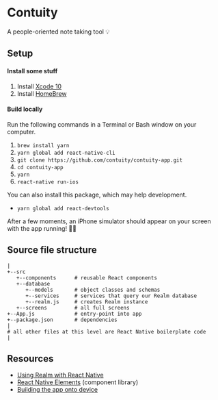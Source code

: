# Contuity
A people-oriented note taking tool 💡

## Setup

#### Install some stuff

1. Install [Xcode 10](https://developer.apple.com/xcode/)
2. Install [HomeBrew](http://brew.sh/)

#### Build locally

Run the following commands in a Terminal or Bash window on your computer.

1. `brew install yarn`
2. `yarn global add react-native-cli`
3. `git clone https://github.com/contuity/contuity-app.git`
4. `cd contuity-app`
5. `yarn`
6. `react-native run-ios`

You can also install this package, which may help development.

- `yarn global add react-devtools`

After a few moments, an iPhone simulator should appear on your screen with the app running! 🏃‍♀️

## Source file structure

    |
    +--src         
       +--components      # reusable React components 
       +--database        
          +--models       # object classes and schemas
          +--services     # services that query our Realm database
          +--realm.js     # creates Realm instance
       +--screens         # all full screens
    +--App.js             # entry-point into app
    +--package.json       # dependencies
    |
    # all other files at this level are React Native boilerplate code
    |

## Resources

- [Using Realm with React Native](https://realm.io/docs/javascript/latest/)
- [React Native Elements](https://react-native-training.github.io/react-native-elements/) (component library)
- [Building the app onto device](https://facebook.github.io/react-native/docs/running-on-device) 
